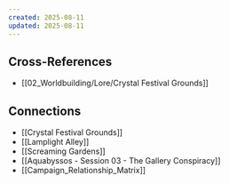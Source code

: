 ```yaml
---
created: 2025-08-11
updated: 2025-08-11
---
```




## Cross-References

- [[02_Worldbuilding/Lore/Crystal Festival Grounds]]


## Connections

- [[Crystal Festival Grounds]]
- [[Lamplight Alley]]
- [[Screaming Gardens]]
- [[Aquabyssos - Session 03 - The Gallery Conspiracy]]
- [[Campaign_Relationship_Matrix]]
